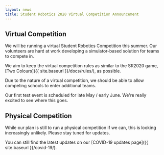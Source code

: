 ```yaml
---
layout: news
title: Student Robotics 2020 Virtual Competition Announcement
---
```


## Virtual Competition

We will be running a virtual Student Robotics Competition this summer. Our volunteers are hard at work developing a simulator-based solution for teams to compete in. 

We aim to keep the virtual competition rules as similar to the SR2020 game, [Two Colours]({{ site.baseurl }}/docs/rules/), as possible.

Due to the nature of a virtual competition, we should be able to allow competing schools to enter additional teams.

Our first test event is scheduled for late May / early June. We're really excited to see where this goes.

## Physical Competition

While our plan is still to run a physical competition if we can, this is looking increasingly unlikely. Please stay tuned for updates.

You can still find the latest updates on our [COVID-19 updates page]({{ site.baseurl }}/covid-19/).
